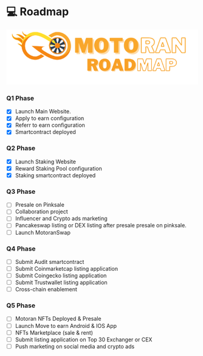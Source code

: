 # 💻 Roadmap

![](../.gitbook/assets/motoroadmap.png)

### Q1 Phase

* [x] Launch Main Website.
* [x] Apply to earn configuration
* [x] Referr to earn configuration
* [x] Smartcontract deployed

### Q2 Phase

* [x] Launch Staking Website
* [x] Reward Staking Pool configuration
* [x] Staking smartcontract deployed

### Q3 Phase

* [ ] Presale on Pinksale
* [ ] Collaboration project
* [ ] Influencer and Crypto ads marketing
* [ ] Pancakeswap listing or DEX listing after presale presale on pinksale.
* [ ] Launch MotoranSwap

### Q4 Phase

* [ ] Submit Audit smartcontract
* [ ] Submit Coinmarketcap listing application
* [ ] Submit Coingecko listing application
* [ ] Submit Trustwallet listing application
* [ ] Cross-chain enablement

### Q5 Phase

* [ ] Motoran NFTs Deployed & Presale
* [ ] Launch Move to earn Android & IOS App
* [ ] NFTs Marketplace (sale & rent)
* [ ] Submit listing application on Top 30 Exchanger or CEX
* [ ] Push marketing on social media and crypto ads
